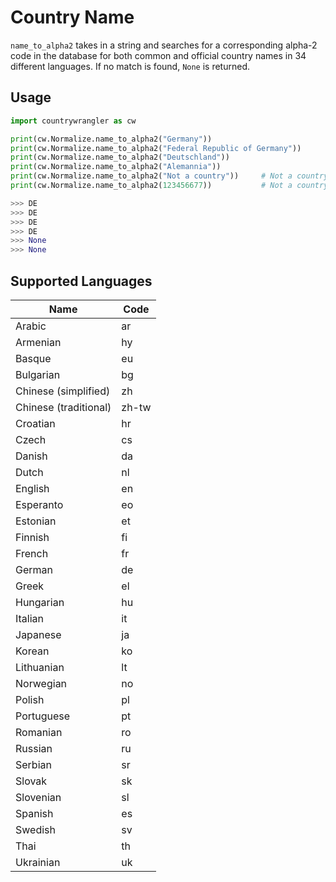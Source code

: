 # Country Name

`name_to_alpha2` takes in a string and searches for a corresponding alpha-2 code in the database for both common and official country names in 34 different languages. If no match is found, `None` is returned. 

## Usage

``` py title="Basic Usage", linenums="1", hl_lines="3"
import countrywrangler as cw

print(cw.Normalize.name_to_alpha2("Germany"))
print(cw.Normalize.name_to_alpha2("Federal Republic of Germany"))
print(cw.Normalize.name_to_alpha2("Deutschland"))
print(cw.Normalize.name_to_alpha2("Alemannia"))
print(cw.Normalize.name_to_alpha2("Not a country"))     # Not a country name!
print(cw.Normalize.name_to_alpha2(123456677))           # Not a country name!

>>> DE
>>> DE
>>> DE
>>> DE
>>> None
>>> None
```

## Supported Languages

| Name                  | Code                          |
| -----------           | ------------------------------------ |
| Arabic                | ar    |
| Armenian              | hy    |
| Basque                | eu    |
| Bulgarian             | bg    |
| Chinese (simplified)  | zh    |
| Chinese (traditional) | zh-tw    |
| Croatian              | hr    |
| Czech                 | cs    |
| Danish                | da    |
| Dutch                 | nl    |
| English               | en    |
| Esperanto             | eo    |
| Estonian              | et    |
| Finnish               | fi    |
| French                | fr    |
| German                | de    |
| Greek                 | el    |
| Hungarian             | hu    |
| Italian               | it    |
| Japanese              | ja    |
| Korean                | ko    |
| Lithuanian            | lt    |
| Norwegian             | no    |
| Polish                | pl    |
| Portuguese            | pt    |
| Romanian              | ro    |
| Russian               | ru    |
| Serbian               | sr    |
| Slovak                | sk    |
| Slovenian             | sl    |
| Spanish               | es    |
| Swedish               | sv    |
| Thai                  | th    |
| Ukrainian             | uk    |
